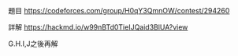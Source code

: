 題目
https://codeforces.com/group/H0qY3QmnOW/contest/294260

詳解
https://hackmd.io/w99nBTd0TieIJQaid3BlUA?view

G.H.I,J之後再解